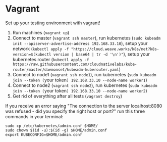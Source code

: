 Vagrant
=========

Set up your testing environment with vagrant!

1. Run machines (```vagrant up```)
2. Connect to master (```vagrant ssh master```), run kubernetes (```sudo kubeadm init --apiserver-advertise-address 192.168.33.10```), setup your network (```kubectl apply -f "https://cloud.weave.works/k8s/net?k8s-version=$(kubectl version | base64 | tr -d '\n')"```), setup your kubernetes router (```kubectl apply -f https://raw.githubusercontent.com/cloudnativelabs/kube-router/master/daemonset/kubeadm-kuberouter.yaml```)
3. Connect to node1 (```vagrant ssh node1```), run kubernetes (```sudo kubeadm join --token (```your token```) 192.168.33.10 --node-name worker1```)
4. Connect to node2 (```vagrant ssh node2```), run kubernetes (```sudo kubeadm join --token (```your token```) 192.168.33.10 --node-name worker2```)
5. Get rid of everything after all tests (```vagrant destroy```)


If you receive an error saying "The connection to the server localhost:8080 was refused - did you specify the right host or port?" run this three commands in your terminal:
```
sudo cp /etc/kubernetes/admin.conf $HOME/
sudo chown $(id -u):$(id -g) $HOME/admin.conf
export KUBECONFIG=$HOME/admin.conf
```